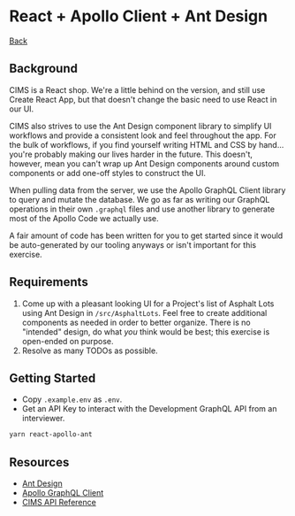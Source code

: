 # React + Apollo Client + Ant Design

[Back](/README.md#cims-interview-skills-tests)

## Background

CIMS is a React shop. We're a little behind on the version, and still use Create React App, but that doesn't change the basic need to use React in our UI.

CIMS also strives to use the Ant Design component library to simplify UI workflows and provide a consistent look and feel throughout the app. For the bulk of workflows, if you find yourself writing HTML and CSS by hand... you're probably making our lives harder in the future. This doesn't, however, mean you can't wrap up Ant Design components around custom components or add one-off styles to construct the UI.

When pulling data from the server, we use the Apollo GraphQL Client library to query and mutate the database. We go as far as writing our GraphQL operations in their own `.graphql` files and use another library to generate most of the Apollo Code we actually use.

A fair amount of code has been written for you to get started since it would be auto-generated by our tooling anyways or isn't important for this exercise.

## Requirements

1. Come up with a pleasant looking UI for a Project's list of Asphalt Lots using Ant Design in `/src/AsphaltLots`. Feel free to create additional components as needed in order to better organize. There is no "intended" design, do what _you_ think would be best; this exercise is open-ended on purpose.
1. Resolve as many TODOs as possible.

## Getting Started

- Copy `.example.env` as `.env`.
- Get an API Key to interact with the Development GraphQL API from an interviewer.

``` bash
yarn react-apollo-ant
```

## Resources

- [Ant Design](https://ant.design/components/overview/)
- [Apollo GraphQL Client](https://www.apollographql.com/docs/react/)
- [CIMS API Reference](https://cims.horrocks.com/reports-dev/api)
